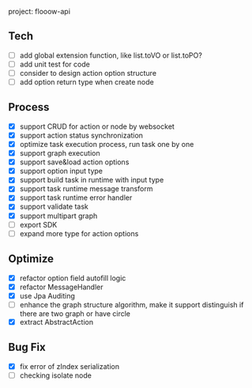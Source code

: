 project: flooow-api


## Tech
- [ ] add global extension function, like list.toVO or list.toPO?
- [ ] add unit test for code
- [ ] consider to design action option structure
- [ ] add option return type when create node

## Process

- [X] support CRUD for action or node by websocket
- [X] support action status synchronization
- [X] optimize task execution process, run task one by one
- [X] support graph execution
- [X] support save&load action options
- [X] support option input type
- [X] support build task in runtime with input type
- [X] support task runtime message transform
- [X] support task runtime error handler
- [X] support validate task
- [X] support multipart graph
- [ ] export SDK
- [ ] expand more type for action options

## Optimize
- [X] refactor option field autofill logic
- [X] refactor MessageHandler
- [X] use Jpa Auditing
- [ ] enhance the graph structure algorithm, make it support distinguish if there are two graph or have circle
- [X] extract AbstractAction

## Bug Fix

- [X] fix error of zIndex serialization
- [ ] checking isolate node
